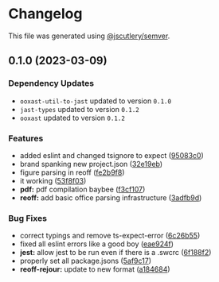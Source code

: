 # Changelog

This file was generated using [@jscutlery/semver](https://github.com/jscutlery/semver).

## 0.1.0 (2023-03-09)

### Dependency Updates

* `ooxast-util-to-jast` updated to version `0.1.0`
* `jast-types` updated to version `0.1.2`
* `ooxast` updated to version `0.1.2`

### Features

* added eslint and changed tsignore to expect ([95083c0](https://github.com/TrialAndErrorOrg/parsers/commit/95083c07fc19aeb3a4dc2fa0ecbb2597a86c11fa))
* brand spanking new project.json ([32e19eb](https://github.com/TrialAndErrorOrg/parsers/commit/32e19ebf3f71c80336f637297d8f4db274d098bf))
* figure parsing in reoff ([fe2b9f8](https://github.com/TrialAndErrorOrg/parsers/commit/fe2b9f8e9eb1fb2421e3272dcc60fe2b871f2392))
* it working ([53f8f03](https://github.com/TrialAndErrorOrg/parsers/commit/53f8f038f89a6e64a64600b3e6cb8deb1717cda7))
* **pdf:** pdf compilation baybee ([f3cf107](https://github.com/TrialAndErrorOrg/parsers/commit/f3cf107193e3e015da3dc950736aa38e5803b5cd))
* **reoff:** add basic office parsing infrastructure ([3adfb9d](https://github.com/TrialAndErrorOrg/parsers/commit/3adfb9d1b44fe4e6f79a41ae5269c43ddbdfd5c2))


### Bug Fixes

* correct typings and remove ts-expect-error ([6c26b55](https://github.com/TrialAndErrorOrg/parsers/commit/6c26b551e2f328065575854cf7fd77cef0c63c8e))
* fixed all eslint errors like a good boy ([eae924f](https://github.com/TrialAndErrorOrg/parsers/commit/eae924fdc4e9741cc455696daf63754eb5a2481b))
* **jest:** allow jest to be run even if there is a .swcrc ([6f188f2](https://github.com/TrialAndErrorOrg/parsers/commit/6f188f2a06922ee00d9367b29e666894e48c6c1e))
* properly set all package.jsons ([5af9c17](https://github.com/TrialAndErrorOrg/parsers/commit/5af9c177be9910511844c481ca59cfcc7bd9b0f6))
* **reoff-rejour:** update to new format ([a184684](https://github.com/TrialAndErrorOrg/parsers/commit/a184684ec9dc4d6b3810e54a817131861fdd311d))
